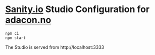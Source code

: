# [Sanity.io](https://sanity.io) Studio Configuration for [adacon.no](https://github.com/tech-women/adacon.git)

    npm ci
    npm start

The Studio is served from http://localhost:3333
